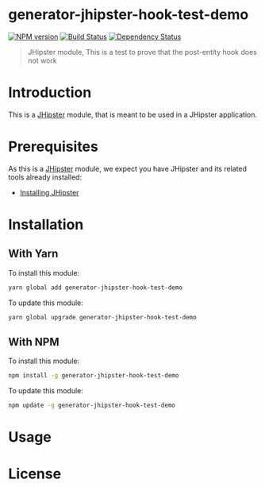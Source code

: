 # generator-jhipster-hook-test-demo
[![NPM version][npm-image]][npm-url] [![Build Status][travis-image]][travis-url] [![Dependency Status][daviddm-image]][daviddm-url]
> JHipster module, This is a test to prove that the post-entity hook does not work

# Introduction

This is a [JHipster](http://jhipster.github.io/) module, that is meant to be used in a JHipster application.

# Prerequisites

As this is a [JHipster](http://jhipster.github.io/) module, we expect you have JHipster and its related tools already installed:

- [Installing JHipster](https://jhipster.github.io/installation.html)

# Installation

## With Yarn

To install this module:

```bash
yarn global add generator-jhipster-hook-test-demo
```

To update this module:

```bash
yarn global upgrade generator-jhipster-hook-test-demo
```

## With NPM

To install this module:

```bash
npm install -g generator-jhipster-hook-test-demo
```

To update this module:

```bash
npm update -g generator-jhipster-hook-test-demo
```

# Usage

# License



[npm-image]: https://img.shields.io/npm/v/generator-jhipster-hook-test-demo.svg
[npm-url]: https://npmjs.org/package/generator-jhipster-hook-test-demo
[travis-image]: https://travis-ci.org/henkelb/generator-jhipster-hook-test-demo.svg?branch=master
[travis-url]: https://travis-ci.org/henkelb/generator-jhipster-hook-test-demo
[daviddm-image]: https://david-dm.org/henkelb/generator-jhipster-hook-test-demo.svg?theme=shields.io
[daviddm-url]: https://david-dm.org/henkelb/generator-jhipster-hook-test-demo

